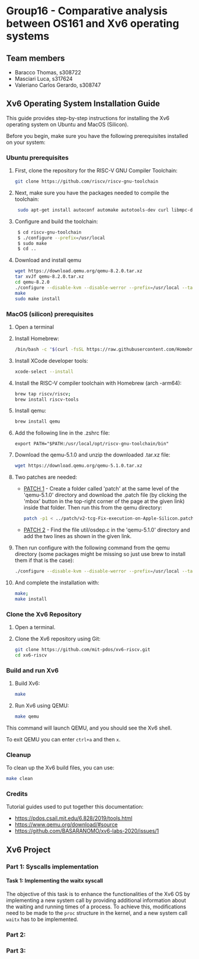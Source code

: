 # Group16 - Comparative analysis between OS161 and Xv6 operating systems

## Team members

- Baracco Thomas, s308722
- Masciari Luca, s317624
- Valeriano Carlos Gerardo, s308747

## Xv6 Operating System Installation Guide

This guide provides step-by-step instructions for installing the Xv6 operating system on Ubuntu and MacOS (Silicon).

Before you begin, make sure you have the following prerequisites installed on your system:

### Ubuntu prerequisites

1. First, clone the repository for the RISC-V GNU Compiler Toolchain:

   ```bash
   git clone https://github.com/riscv/riscv-gnu-toolchain
   ```

2. Next, make sure you have the packages needed to compile the toolchain:

   ```bash
    sudo apt-get install autoconf automake autotools-dev curl libmpc-dev libmpfr-dev libgmp-dev gawk build-essential bison flex texinfo gperf libtool patchutils bc zlib1g-dev libexpat-dev python3 python3-pip ninja-build cmake libglib2.0-dev
   ```

3. Configure and build the toolchain:

   ```bash
    $ cd riscv-gnu-toolchain
    $ ./configure --prefix=/usr/local
    $ sudo make
    $ cd ..
   ```

4. Download and install qemu

   ```bash
   wget https://download.qemu.org/qemu-8.2.0.tar.xz
   tar xvJf qemu-8.2.0.tar.xz
   cd qemu-8.2.0
   ./configure --disable-kvm --disable-werror --prefix=/usr/local --target-list="riscv64-softmmu"
   make
   sudo make install
   ```

### MacOS (silicon) prerequisites

1. Open a terminal

2. Install Homebrew:

   ```bash
   /bin/bash -c "$(curl -fsSL https://raw.githubusercontent.com/Homebrew/install/HEAD/install.sh)"
   ```

3. Install XCode developer tools:

   ```bash
   xcode-select --install
   ```

4. Install the RISC-V compiler toolchain with Homebrew (arch -arm64):

   ```bash
   brew tap riscv/riscv;
   brew install riscv-tools
   ```

5. Install qemu:

   ```bash
   brew install qemu
   ```

6. Add the following line in the .zshrc file:

   ```text
   export PATH="$PATH:/usr/local/opt/riscv-gnu-toolchain/bin"
   ```

7. Download the qemu-5.1.0 and unzip the downloaded .tar.xz file:

   ```bash
   wget https://download.qemu.org/qemu-5.1.0.tar.xz
   ```

8. Two patches are needed:

   - [PATCH 1](https://patchwork.kernel.org/project/qemu-devel/patch/20210103145055.11074-1-r.bolshakov@yadro.com/) - Create a folder called 'patch' at the same level of the 'qemu-5.1.0' directory and download the .patch file (by clicking the 'mbox' button in the top-right corner of the page at the given link) inside that folder. Then run this from the qemu directory:

     ```bash
     patch -p1 < ../patch/v2-tcg-Fix-execution-on-Apple-Silicon.patch
     ```

   - [PATCH 2](https://gist.github.com/stefannilsson/8a083e07f4103af2520e87fdb1f50efc/revisions) - Find the file util/osdep.c in the 'qemu-5.1.0' directory and add the two lines as shown in the given link.

9. Then run configure with the following command from the qemu directory (some packages might be missing so just use brew to install them if that is the case):

   ```bash
   ./configure --disable-kvm --disable-werror --prefix=/usr/local --target-list="riscv64-softmmu"
   ```

10. And complete the installation with:

    ```bash
    make;
    make install
    ```

### Clone the Xv6 Repository

1. Open a terminal.

2. Clone the Xv6 repository using Git:

   ```bash
   git clone https://github.com/mit-pdos/xv6-riscv.git
   cd xv6-riscv
   ```

### Build and run Xv6

1. Build Xv6:

   ```bash
   make
   ```

2. Run Xv6 using QEMU:

   ```bash
   make qemu
   ```

This command will launch QEMU, and you should see the Xv6 shell.

To exit QEMU you can enter `ctrl+a` and then `x`.

### Cleanup

To clean up the Xv6 build files, you can use:

```bash
make clean
```

### Credits

Tutorial guides used to put together this documentation:

- https://pdos.csail.mit.edu/6.828/2019/tools.html
- https://www.qemu.org/download/#source
- https://github.com/BASARANOMO/xv6-labs-2020/issues/1

## Xv6 Project

### Part 1: Syscalls implementation

#### Task 1: Implementing the waitx syscall

The objective of this task is to enhance the functionalities of the Xv6 OS by implementing a new system call by providing additional information about the waiting and running times of a process. To achieve this, modifications need to be made to the `proc` structure in the kernel, and a new system call `waitx` has to be implemented.

### Part 2:

### Part 3:
